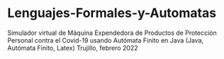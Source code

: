 # Lenguajes-Formales-y-Automatas
Simulador virtual de Máquina Expendedora de Productos de Protección Personal contra el Covid-19 usando Autómata Finito en Java
(Java, Autómata Finito, Latex)
Trujillo, febrero 2022
